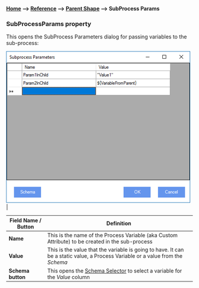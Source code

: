 __[Home](/) --> [Reference](/ref)  -->  [Parent Shape](javascript:history.back()) --> SubProcess Params__

### SubProcessParams property

This opens the SubProcess Parameters dialog for passing variables to the sub-process:

![SubProcessParams](../media/SubProcessParams.png)                                                                                                                                 |

| **Field Name / Button**  | **Definition**                                                                                                                  |
|--------------------------|---------------------------------------------------------------------------------------------------------------------------------|
| **Name**                 | This is the name of the Process Variable (aka Custom Attribute) to be created in the sub-process                                |
| **Value**                | This is the value that the variable is going to have. It can be a static value, a Process Variable or a value from the *Schema* |
| **Schema button**        | This opens the [Schema Selector](SchemaSelector.md) to select a variable for the *Value* column                                                      |


